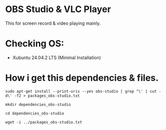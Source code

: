 # OBS Studio & VLC Player
This for screen record & video playing mainly.

# Checking OS:
* Xubuntu 24.04.2 LTS (Minimal Installation)



# How i get this dependencies & files.

```
sudo apt-get install --print-uris --yes obs-studio | grep ^\' | cut -d\' -f2 > packages_obs-studio.txt

mkdir dependencies_obs-studio

cd dependencies_obs-studio

wget -i ../packages_obs-studio.txt
```